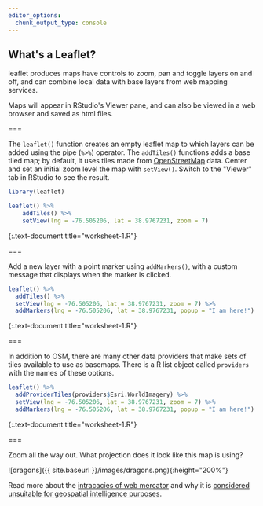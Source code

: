 ```yaml
---
editor_options: 
  chunk_output_type: console
---
```


## What's a Leaflet?

leaflet produces maps have controls to zoom, pan and toggle layers on and off, and can combine local data with base layers from web mapping services. 

Maps will appear in RStudio's Viewer pane, and can also be viewed in a web browser and saved as html files.

===

The `leaflet()` function creates an empty leaflet map to which layers can be added using the pipe (`%>%`) operator. The `addTiles()` functions adds a base tiled map; by default, it uses tiles made from [OpenStreetMap](https://www.openstreetmap.org/) data. Center and set an initial zoom level the map with `setView()`. Switch to the "Viewer" tab in RStudio to see the result.


~~~r
library(leaflet)

leaflet() %>%
    addTiles() %>%
    setView(lng = -76.505206, lat = 38.9767231, zoom = 7)
~~~
{:.text-document title="worksheet-1.R"}


===

Add a new layer with a point marker using `addMarkers()`, with a custom message that displays when the marker is clicked. 


~~~r
leaflet() %>%
  addTiles() %>%
  setView(lng = -76.505206, lat = 38.9767231, zoom = 7) %>%
  addMarkers(lng = -76.505206, lat = 38.9767231, popup = "I am here!")
~~~
{:.text-document title="worksheet-1.R"}


===

In addition to OSM, there are many other data providers that make sets of tiles available to use as basemaps. There is a R list object called `providers` with the names of these options. 


~~~r
leaflet() %>%
  addProviderTiles(providers$Esri.WorldImagery) %>%
  setView(lng = -76.505206, lat = 38.9767231, zoom = 7) %>%
  addMarkers(lng = -76.505206, lat = 38.9767231, popup = "I am here!")
~~~
{:.text-document title="worksheet-1.R"}


===

Zoom all the way out. What projection does it look like this map is using? 

![dragons]({{ site.baseurl }}/images/dragons.png){:height="200%"}

Read more about the [intracacies of web mercator](https://www.researchgate.net/publication/265895464_Implications_of_Web_Mercator_and_Its_Use_in_Online_Mapping) and why it is [considered unsuitable for geospatial intelligence purposes](https://www.slideshare.net/NGA_GEOINT/ngas-position-on-webmercator). 
